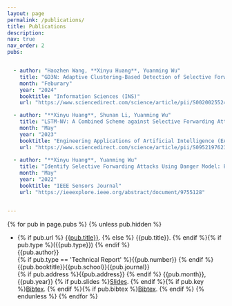 ```yaml
---
layout: page
permalink: /publications/
title: Publications
description:
nav: true
nav_order: 2
pubs:


  - author: "Haozhen Wang, **Xinyu Huang**, Yuanming Wu"
    title: "GD3N: Adaptive Clustering-Based Detection of Selective Forwarding Attacks in WSNs under Variable Harsh Environments"
    month: "Feburary"
    year: "2024"
    booktitle: "Information Sciences (INS)"
    url: "https://www.sciencedirect.com/science/article/pii/S0020025524002883"

  - author: "**Xinyu Huang**, Shunan Li, Yuanming Wu"
    title: "LSTM-NV: A Combined Scheme against Selective Forwarding Attack in Event-Driven Wireless Sensor Networks under Harsh Environments"
    month: "May"
    year: "2023"
    booktitle: "Engineering Applications of Artificial Intelligence (EAAI)"
    url: "https://www.sciencedirect.com/science/article/pii/S0952197623006255"
    
  - author: "**Xinyu Huang**, Yuanming Wu"
    title: "Identify Selective Forwarding Attacks Using Danger Model: Promote the Detection Accuracy in Wireless Sensor Networks"
    month: "May"
    year: "2022"
    booktitle: "IEEE Sensors Journal"
    url: "https://ieeexplore.ieee.org/abstract/document/9755128"


---
```


{% for pub in page.pubs %}
{% unless pub.hidden %}
  - {% if pub.url %} [{{pub.title}}]({{pub.url}}).
    {% else %} {{pub.title}}.
    {% endif %}{% if pub.type %}({{pub.type}})
    {% endif %}<br>
    {{pub.author}}<br>
    {% if pub.type == 'Technical Report' %}{{pub.number}}
    {% endif %}{{pub.booktitle}}{{pub.school}}{{pub.journal}}<br>
    {% if pub.address %}{{pub.address}}
    {% endif %} {{pub.month}}, {{pub.year}} {% if pub.slides %}[Slides]({{pub.slides}}).
    {% endif %}{% if pub.key %}[Bibtex](http://groups.csail.mit.edu/commit/bibtex.cgi?key={{pub.key}}).
    {% endif %}{% if pub.bibtex %}[Bibtex]({{pub.bibtex}}).
    {% endif %}
{% endunless %}
{% endfor %}

